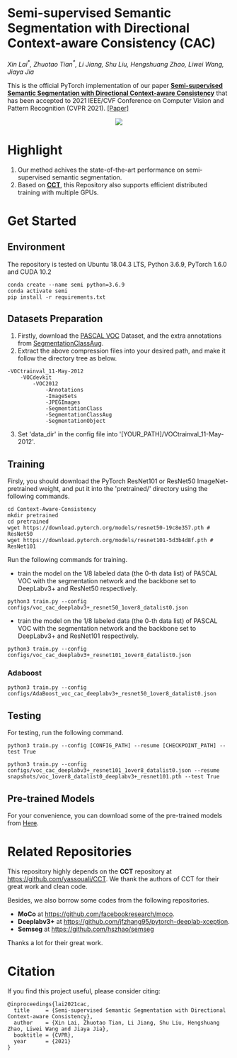 # Semi-supervised Semantic Segmentation with Directional Context-aware Consistency (CAC)
*Xin Lai<sup>\*</sup>, Zhuotao Tian<sup>\*</sup>, Li Jiang, Shu Liu, Hengshuang Zhao, Liwei Wang, Jiaya Jia*

This is the official PyTorch implementation of our paper [**Semi-supervised Semantic Segmentation with Directional Context-aware Consistency**](https://jiaya.me/papers/semiseg_cvpr21.pdf) that has been accepted to 2021 IEEE/CVF Conference on Computer Vision and Pattern Recognition (CVPR 2021). [[Paper]](https://jiaya.me/papers/semiseg_cvpr21.pdf)

<div align="center">
  <img src="figures/fig.png"/>
</div>

# Highlight 
1. Our method achives the state-of-the-art performance on semi-supervised semantic segmentation. 
2. Based on [**CCT**](https://github.com/yassouali/CCT), this Repository also supports efficient distributed training with multiple GPUs.

# Get Started
## Environment
The repository is tested on Ubuntu 18.04.3 LTS, Python 3.6.9, PyTorch 1.6.0 and CUDA 10.2
```
conda create --name semi python=3.6.9
conda activate semi
pip install -r requirements.txt
```

## Datasets Preparation
1. Firstly, download the [PASCAL VOC](http://host.robots.ox.ac.uk/pascal/VOC/voc2012/VOCtrainval_11-May-2012.tar) Dataset, and the extra annotations from [SegmentationClassAug](https://www.dropbox.com/s/oeu149j8qtbs1x0/SegmentationClassAug.zip?dl=0).
2. Extract the above compression files into your desired path, and make it follow the directory tree as below.

```
-VOCtrainval_11-May-2012
    -VOCdevkit
        -VOC2012
            -Annotations
            -ImageSets
            -JPEGImages
            -SegmentationClass
            -SegmentationClassAug
            -SegmentationObject
```

3. Set 'data_dir' in the config file into '[YOUR_PATH]/VOCtrainval_11-May-2012'.

## Training

Firsly, you should download the PyTorch ResNet101 or ResNet50 ImageNet-pretrained weight, and put it into the 'pretrained/' directory using the following commands.

```
cd Context-Aware-Consistency
mkdir pretrained
cd pretrained
wget https://download.pytorch.org/models/resnet50-19c8e357.pth # ResNet50
wget https://download.pytorch.org/models/resnet101-5d3b4d8f.pth # ResNet101
```

Run the following commands for training.

- train the model on the 1/8 labeled data (the 0-th data list) of PASCAL VOC with the segmentation network and the backbone set to DeepLabv3+ and ResNet50 respectively.
```
python3 train.py --config configs/voc_cac_deeplabv3+_resnet50_1over8_datalist0.json
```

- train the model on the 1/8 labeled data (the 0-th data list) of PASCAL VOC with the segmentation network and the backbone set to DeepLabv3+ and ResNet101 respectively.
```
python3 train.py --config configs/voc_cac_deeplabv3+_resnet101_1over8_datalist0.json
```

### Adaboost
```
python3 train.py --config configs/AdaBoost_voc_cac_deeplabv3+_resnet50_1over8_datalist0.json
```

## Testing
For testing, run the following command.

```
python3 train.py --config [CONFIG_PATH] --resume [CHECKPOINT_PATH] --test True
```

```
python3 train.py --config configs/voc_cac_deeplabv3+_resnet101_1over8_datalist0.json --resume snapshots/voc_1over8_datalist0_deeplabv3+_resnet101.pth --test True
```

## Pre-trained Models

For your convenience, you can download some of the pre-trained models from [Here](https://mycuhk-my.sharepoint.com/:f:/g/personal/1155154502_link_cuhk_edu_hk/EpHdT2JFT11FpsUc4jHE3CoB2wUZ5tQo_W0QzzqHdNtF-A?e=yx2Xha).

# Related Repositories

This repository highly depends on the **CCT** repository at https://github.com/yassouali/CCT. We thank the authors of CCT for their great work and clean code.

Besides, we also borrow some codes from the following repositories.

- **MoCo** at https://github.com/facebookresearch/moco. 
- **Deeplabv3+** at https://github.com/jfzhang95/pytorch-deeplab-xception.
- **Semseg** at https://github.com/hszhao/semseg

Thanks a lot for their great work.

# Citation
If you find this project useful, please consider citing:

```
@inproceedings{lai2021cac,
  title     = {Semi-supervised Semantic Segmentation with Directional Context-aware Consistency},
  author    = {Xin Lai, Zhuotao Tian, Li Jiang, Shu Liu, Hengshuang Zhao, Liwei Wang and Jiaya Jia},
  booktitle = {CVPR},
  year      = {2021}
}
```
